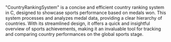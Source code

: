 

"CountryRankingSystem" is a concise and efficient country ranking system in C, designed to showcase sports performance based on medals won. This system processes and analyzes medal data, providing a clear hierarchy of countries. With its streamlined design, it offers a quick and insightful overview of sports achievements, making it an invaluable tool for tracking and comparing country performances on the global sports stage.
